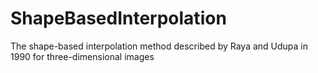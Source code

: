 ShapeBasedInterpolation
=======================

The shape-based interpolation method described by Raya and Udupa in 1990 for three-dimensional images

